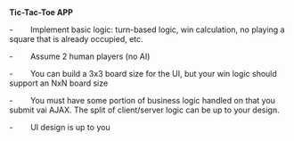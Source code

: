 ##

**Tic-Tac-Toe APP**

-       
Implement basic logic:
turn-based logic, win calculation, no playing a square that is already
occupied, etc.

-       
Assume 2 human players
(no AI)

-       
You can build a 3x3
board size for the UI, but your win logic should support an NxN board size

-       
You must have some
portion of business logic handled on that you submit vai AJAX. The split of
client/server logic can be up to your design.

-       
UI design is up to you
